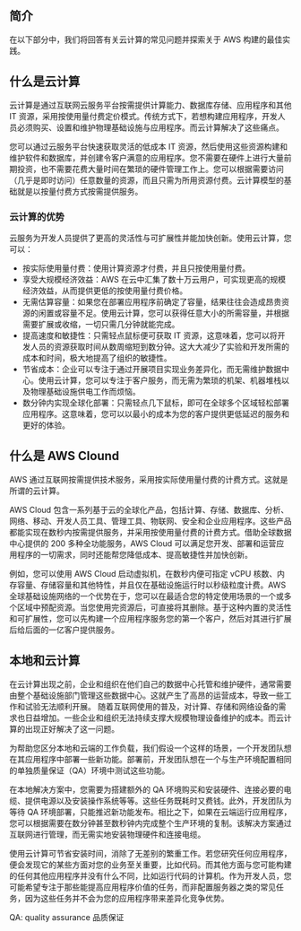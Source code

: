 ## 简介
在以下部分中，我们将回答有关云计算的常见问题并探索关于 AWS 构建的最佳实践。

## 什么是云计算
云计算是通过互联网云服务平台按需提供计算能力、数据库存储、应用程序和其他 IT 资源，采用按使用量付费定价模式。传统方式下，若想构建应用程序，开发人员必须购买、设置和维护物理基础设施与应用程序。而云计算解决了这些痛点。

您可以通过云服务平台快速获取灵活的低成本 IT 资源，然后使用这些资源构建和维护软件和数据库，并创建令客户满意的应用程序。您不需要在硬件上进行大量前期投资，也不需要花费大量时间在繁琐的硬件管理工作上。您可以根据需要访问（几乎是即时访问）任意数量的资源，而且只需为所用资源付费。云计算模型的基础就是以按量付费方式按需提供服务。

### 云计算的优势
云服务为开发人员提供了更高的灵活性与可扩展性并能加快创新。使用云计算，您可以：  
* 按实际使用量付费：使用计算资源才付费，并且只按使用量付费。
* 享受大规模经济效益：AWS 在云中汇集了数十万云用户，可实现更高的规模经济效益，从而提供更低的按使用量付费价格。
* 无需估算容量：如果您在部署应用程序前确定了容量，结果往往会造成昂贵资源的闲置或容量不足。使用云计算，您可以获得任意大小的所需容量，并根据需要扩展或收缩，一切只需几分钟就能完成。
* 提高速度和敏捷性：只需轻点鼠标便可获取 IT 资源，这意味着，您可以将开发人员的资源获取时间从数周缩短到数分钟。这大大减少了实验和开发所需的成本和时间，极大地提高了组织的敏捷性。
* 节省成本：企业可以专注于通过开展项目实现业务差异化，而无需维护数据中心。使用云计算，您可以专注于客户服务，而无需为繁琐的机架、机器堆栈以及物理基础设施供电工作而烦恼。
* 数分钟内实现全球化部署：只需轻点几下鼠标，即可在全球多个区域轻松部署应用程序。这意味着，您可以以最小的成本为您的客户提供更低延迟的服务和更好的体验。

## 什么是 AWS Clound
AWS 通过互联网按需提供技术服务，采用按实际使用量付费的计费方式。这就是所谓的云计算。

AWS Cloud 包含一系列基于云的全球化产品，包括计算、存储、数据库、分析、网络、移动、开发人员工具、管理工具、物联网、安全和企业应用程序。这些产品都能实现在数秒内按需提供服务，并采用按使用量付费的计费方式。借助全球数据中心提供的 200 多种全功能服务，AWS Cloud 可以满足您开发、部署和运营应用程序的一切需求，同时还能帮您降低成本、提高敏捷性并加快创新。

例如，您可以使用 AWS Cloud 启动虚拟机，在数秒内便可指定 vCPU 核数、内存容量、存储容量和其他特性，并且仅在基础设施运行时以秒级粒度计费。AWS 全球基础设施网络的一个优势在于，您可以在最适合您的特定使用场景的一个或多个区域中预配资源。当您使用完资源后，可直接将其删除。基于这种内置的灵活性和可扩展性，您可以先构建一个应用程序服务您的第一个客户，然后对其进行扩展后给后面的一亿客户提供服务。

## 本地和云计算
在云计算出现之前，企业和组织在他们自己的数据中心托管和维护硬件，通常需要由整个基础设施部门管理这些数据中心。这就产生了高昂的运营成本，导致一些工作和试验无法顺利开展。
随着互联网使用的普及，对计算、存储和网络设备的需求也日益增加。一些企业和组织无法持续支撑大规模物理设备维护的成本。而云计算的出现正好解决了这一问题。

为帮助您区分本地和云端的工作负载，我们假设一个这样的场景，一个开发团队想在其应用程序中部署一些新功能。部署前，开发团队想在一个与生产环境配置相同的单独质量保证（QA）环境中测试这些功能。
 
在本地解决方案中，您需要为搭建额外的 QA 环境购买和安装硬件、连接必要的电缆、提供电源以及安装操作系统等等。这些任务既耗时又费钱。此外，开发团队为等待 QA 环境部署，只能推迟新功能发布。相比之下，如果在云端运行应用程序，您可以根据需要在数分钟甚至数秒钟内完成整个生产环境的复制。该解决方案通过互联网进行管理，而无需实地安装物理硬件和连接电缆。
 
使用云计算可节省安装时间，消除了无差别的繁重工作。若您研究任何应用程序，便会发现它的某些方面对您的业务至关重要，比如代码。而其他方面与您可能构建的任何其他应用程序并没有什么不同，比如运行代码的计算机。作为开发人员，您可能希望专注于那些能提高应用程序价值的任务，而非配置服务器之类的常见任务，因为这些任务并不会为您的应用程序带来差异化竞争优势。

QA: quality assurance 品质保证